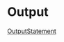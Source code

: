 # Output
[OutputStatement](https://github.com/akhifasheik/AdvancedJava/blob/main/ListInterface1a-ListDemo/listinterface.png)<br>

